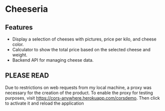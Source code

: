 # Cheeseria

## Features

- Display a selection of cheeses with pictures, price per kilo, and cheese color.
- Calculator to show the total price based on the selected cheese and weight.
- Backend API for managing cheese data.

## PLEASE READ

Due to restrictions on web requests from my local machine, a proxy was necessary for the creation of the product.
To enable the proxy for testing purposes, visit https://cors-anywhere.herokuapp.com/corsdemo.
Then click to activate it and reload the application
